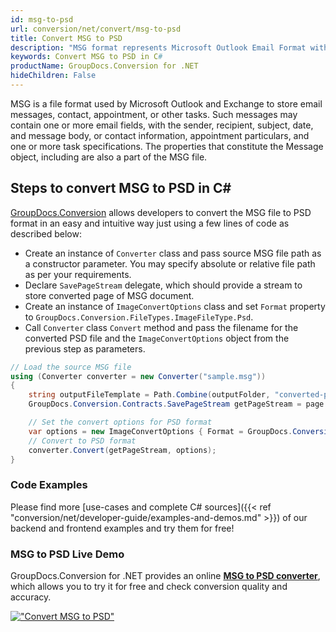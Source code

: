 ```yaml
---
id: msg-to-psd
url: conversion/net/convert/msg-to-psd
title: Convert MSG to PSD
description: "MSG format represents Microsoft Outlook Email Format with .msg extension. Learn how to convert MSG to PSD file programmatically in C# language using GroupDocs.Conversion for .NET library."
keywords: Convert MSG to PSD in C#
productName: GroupDocs.Conversion for .NET
hideChildren: False
---
```


MSG is a file format used by Microsoft Outlook and Exchange to store email messages, contact, appointment, or other tasks. Such messages may contain one or more email fields, with the sender, recipient, subject, date, and message body, or contact information, appointment particulars, and one or more task specifications. The properties that constitute the Message object, including are also a part of the MSG file.

## Steps to convert MSG to PSD in C#

[GroupDocs.Conversion](https://products.groupdocs.com/conversion/net) allows developers to convert the MSG file to PSD format in an easy and intuitive way just using a few lines of code as described below:

* Create an instance of `Converter` class and pass source MSG file path as a constructor parameter. You may specify absolute or relative file path as per your requirements. 
* Declare `SavePageStream` delegate, which should provide a stream to store converted page of MSG document.
* Create an instance of `ImageConvertOptions` class and set `Format` property to `GroupDocs.Conversion.FileTypes.ImageFileType.Psd`.
* Call `Converter` class `Convert` method and pass the filename for the converted PSD file and the `ImageConvertOptions` object from the previous step as parameters.

```csharp
// Load the source MSG file
using (Converter converter = new Converter("sample.msg"))
{
    string outputFileTemplate = Path.Combine(outputFolder, "converted-page-{0}.psd");
    GroupDocs.Conversion.Contracts.SavePageStream getPageStream = page => new FileStream(string.Format(outputFileTemplate, page), FileMode.Create);

    // Set the convert options for PSD format
    var options = new ImageConvertOptions { Format = GroupDocs.Conversion.FileTypes.ImageFileType.Psd };   
    // Convert to PSD format
    converter.Convert(getPageStream, options);
}
```

### Code Examples

Please find more [use-cases and complete C# sources]({{< ref "conversion/net/developer-guide/examples-and-demos.md" >}}) of our backend and frontend examples and try them for free!

### MSG to PSD Live Demo

GroupDocs.Conversion for .NET provides an online [**MSG to PSD converter**](https://products.groupdocs.app/conversion/msg-to-psd), which allows you to try it for free and check conversion quality and accuracy.

[!["Convert MSG to PSD"](conversion/net/images/convert-to-psd/convert-msg-to-psd.png)](https://products.groupdocs.app/conversion/msg-to-psd)